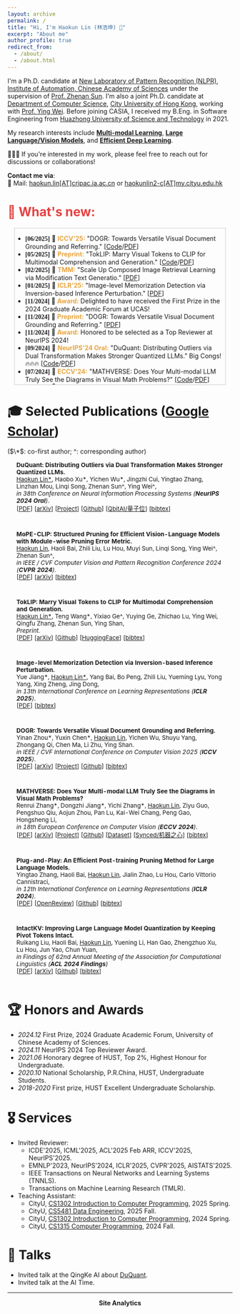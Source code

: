 ```yaml
---
layout: archive
permalink: /
title: "Hi, I'm Haokun Lin (林浩坤) 🍻"
excerpt: "About me"
author_profile: true
redirect_from: 
  - /about/
  - /about.html
---
```



I'm a Ph.D. candidate at [New Laboratory of Pattern Recognition (NLPR)](http://cripac.ia.ac.cn/en/EN/volumn/home.shtml), [Institute of Automation, Chinese Academy of Sciences](https://english.ia.cas.cn/) under the supervision of [Prof. Zhenan Sun](http://www.cbsr.ia.ac.cn/users/znsun/). I'm also a joint Ph.D. candidate at [Department of Computer Science](https://www.cs.cityu.edu.hk/), [City University of Hong Kong](https://www.cityu.edu.hk/), working with [Prof. Ying Wei](https://wei-ying.net/). 
Before joining CASIA, I received my B.Eng. in Software Engineering from [Huazhong University of Science and Technology](https://english.hust.edu.cn/) in 2021.
 

My research interests include **<u>Multi-modal Learning</u>**, **<u>Large Language/Vision Models</u>**, and **<u>Efficient Deep Learning</u>**.

👋👋👋 If you're interested in my work, please feel free to reach out for discussions or collaborations!

**Contact me via**:  
📧 Mail: [haokun.lin[AT]cripac.ia.ac.cn](haokun.lin@cripac.ia.ac.cn) or [haokunlin2-c[AT]my.cityu.edu.hk](haokunlin2-c@my.cityu.edu.hk)

<h1 style="color: rgb(231, 65, 65);">🌈 What's new:</h1>

<div style="height: 350px; overflow: auto; border: 1px solid #ccc; margin: 15px;">

<ul>
  <li><strong style="font-family: Consolas;">[06/2025]</strong>  🎉 <b style="color: rgb(231, 165, 65);">ICCV'25:</b> "DOGR: Towards Versatile Visual Document Grounding and Referring." [<a href="https://github.com/zyinan99/DOGR">Code</a>/<a href="https://arxiv.org/pdf/2411.17125">PDF</a>]</li>
  <li><strong style="font-family: Consolas;">[05/2025]</strong>  📜 <b style="color: rgb(231, 165, 65);">Preprint:</b> "TokLIP: Marry Visual Tokens to CLIP for Multimodal Comprehension and Generation." [<a href="https://github.com/TencentARC/TokLIP">Code</a>/<a href="https://arxiv.org/pdf/2505.05422">PDF</a>]</li>
  <li><strong style="font-family: Consolas;">[02/2025]</strong>  🎉 <b style="color: rgb(231, 165, 65);">TMM:</b> "Scale Up Composed Image Retrieval Learning via Modification Text Generatio." [<a href="https://arxiv.org/pdf/2504.05316">PDF</a>]</li>
  <li><strong style="font-family: Consolas;">[01/2025]</strong>  🎉 <b style="color: rgb(231, 165, 65);">ICLR'25:</b> "Image-level Memorization Detection via Inversion-based Inference Perturbation." [<a href="https://openreview.net/pdf?id=vwOq7twk7L">PDF</a>]</li>
  <li><strong style="font-family: Consolas;">[11/2024]</strong>  🚀 <b style="color: rgb(231, 165, 65);">Award:</b> Delighted to have received the First Prize in the 2024 Graduate Academic Forum at UCAS!</li>
  <li><strong style="font-family: Consolas;">[11/2024]</strong>  📜 <b style="color: rgb(231, 165, 65);">Preprint:</b> "DOGR: Towards Versatile Visual Document Grounding and Referring." [<a href="https://arxiv.org/pdf/2411.17125">PDF</a>]</li>
  <li><strong style="font-family: Consolas;">[11/2024]</strong>  🚀 <b style="color: rgb(231, 165, 65);">Award:</b> Honored to be selected as a Top Reviewer at NeurIPS 2024!</li>
 <li><strong style="font-family: Consolas;">[09/2024]</strong>  🎉 <b style="color: rgb(231, 165, 65);">NeurIPS'24 Oral:</b> "DuQuant: Distributing Outliers via Dual Transformation Makes Stronger Quantized LLMs." Big Congs! 🔥🔥🔥 [<a href="https://github.com/Hsu1023/DuQuant">Code</a>/<a href="https://arxiv.org/pdf/2406.01721">PDF</a>]</li>
  <li><strong style="font-family: Consolas;">[07/2024]</strong>  🎉 <b style="color: rgb(231, 165, 65);">ECCV'24:</b> "MATHVERSE: Does Your Multi-modal LLM Truly See the Diagrams in Visual Math Problems?" [<a href="https://github.com/ZrrSkywalker/MathVerse">Code</a>/<a href="https://arxiv.org/pdf/2403.14624">PDF</a>]</li>
  <li><strong style="font-family: Consolas;">[05/2024]</strong>  🎉 <b style="color: rgb(231, 165, 65);">ACL'24 Findings:</b> "IntactKV: Improving Large Language Model Quantization by Keeping Pivot Tokens Intact." [<a href="https://github.com/ruikangliu/IntactKV">Code</a>/<a href="https://arxiv.org/pdf/2403.01241">PDF</a>]</li>
  <li><strong style="font-family: Consolas;">[02/2024]</strong>  🎉  <b style="color: rgb(231, 165, 65);">CVPR'24:</b> "MoPE-CLIP: Structured Pruning for Efficient Vision-Language Models with Module-wise Pruning Error Metric." [<a href="https://arxiv.org/pdf/2403.07839">PDF</a>]</li>
  <li><strong style="font-family: Consolas;">[01/2024]</strong>  🎉  <b style="color: rgb(231, 165, 65);">ICLR'24:</b> "Plug-and-Play: An Efficient Post-training Pruning Method for Large Language Models." [<a href="https://github.com/biomedical-cybernetics/Relative-importance-and-activation-pruning">Code</a>/<a href="https://openreview.net/pdf?id=Tr0lPx9woF">PDF</a>]</li>
  <li><strong style="font-family: Consolas;">[03/2022]</strong>  🎓 <b style="color: rgb(231, 165, 65);">Starting Joint Ph.D.@CityU:</b> I will join Prof. <a href="https://wei-ying.net/">Ying Wei</a>'s group at CityU in 2022 Fall!</li>
  <li><strong style="font-family: Consolas;">[09/2021]</strong>  🎓 <b style="color: rgb(231, 165, 65);">Starting Ph.D.@CASIA:</b> I will join Prof. <a href="http://www.cbsr.ia.ac.cn/users/znsun/">Zhenan Sun</a>'s group at NLPR, CASIA in 2021 Fall!</li>
  <li><strong style="font-family: Consolas;">[06/2021]</strong>  🎓 <b style="color: rgb(231, 165, 65);">Graduation@HUST:</b> Recieved my Bachelor's Degree from Huazhong University of Science and Technology with Honorary degree.</li>
</ul>
</div>



# 🎓 Selected Publications ([Google Scholar](https://scholar.google.com/citations?user=7DnpUlIAAAAJ))
($\*$: co-first author;  ^: corresponding author)
<table style="width:100%;border:None;border-spacing:0px;border-collapse:separate;margin-right:0;margin-left:0;margin-top:-1.5em;font-size:0.95em;">
  <tr>
    <!-- <td style="padding:8px;width:30%;vertical-align:middle;border:none;">
      <a href="images/.png">
      <img src='images/.png' width="300">
      </a>
    </td> -->
    <td style="padding:20px;width:70%;vertical-align:middle;border-right:none;border-bottom:none;">
      <b>DuQuant: Distributing Outliers via Dual Transformation Makes Stronger Quantized LLMs.</b> 
      <br>
      <u>Haokun Lin*</u>, Haobo Xu*, Yichen Wu*, Jingzhi Cui, Yingtao Zhang, Linzhan Mou, Linqi Song, Zhenan Sun^, Ying Wei^,
      <br>
      <i>in 38th Conference on Neural Information Processing Systems (<b>NeurIPS 2024 Oral</b>)</i>. 
      <br>
      [<a href="https://arxiv.org/pdf/2406.01721">PDF</a>]
      [<a href="https://arxiv.org/pdf/2406.01721">arXiv</a>]
      [<a href="https://duquant.github.io/">Project</a>]
      [<a href="https://github.com/Hsu1023/DuQuant">Github</a>]
      [<a href="https://mp.weixin.qq.com/s/lM4HeylIivW8c2o5f6J8wg">QbitAI/量子位</a>] 
      [<a href="https://scholar.googleusercontent.com/scholar.bib?q=info:7ed_gRMZ2K8J:scholar.google.com/&output=citation&scisdr=ClGb7WsHEJj5ikR5kvs:AFWwaeYAAAAAZ_t_ivuNiaHr_MEN49QUocTVDlA&scisig=AFWwaeYAAAAAZ_t_isLaMkGx5aFWqySHBsqSer8&scisf=4&ct=citation&cd=-1&hl=en">bibtex</a>]
    </td>
  </tr>

  <tr>
    <!-- <td style="padding:8px;width:30%;vertical-align:middle;border:none;">
      <a href="images/.png">
      <img src='images/.png' width="300">
      </a>
    </td> -->
    <td style="padding:20px;width:70%;vertical-align:middle;border-right:none;border-bottom:none;">
       <b>MoPE-CLIP: Structured Pruning for Efficient Vision-Language Models with Module-wise Pruning Error Metric.</b> 
      <br>
      <u>Haokun Lin</u>, Haoli Bai, Zhili Liu, Lu Hou, Muyi Sun, Linqi Song, Ying Wei^, Zhenan Sun^,
      <br>
      <i>in IEEE / CVF Computer Vision and Pattern Recognition Conference 2024 (<b>CVPR 2024</b>).</i>
      <br>
      [<a href="https://arxiv.org/pdf/2403.07839">PDF</a>]
      [<a href="https://arxiv.org/abs/2403.07839">arXiv</a>]
      [<a href="https://scholar.googleusercontent.com/scholar.bib?q=info:8JMVX1X1EywJ:scholar.google.com/&output=citation&scisdr=CgJucTIaELD3-YZ4C40:AAZF9b8AAAAAaER-E42n-faXTBB1uSdbgVA5d4s&scisig=AAZF9b8AAAAAaER-E81HajPXvjd6-r7QwOr7Mjg&scisf=4&ct=citation&cd=-1&hl=en">bibtex</a>]
    </td>
  </tr>

  <tr>
    <!-- <td style="padding:8px;width:30%;vertical-align:middle;border:none;">
      <a href="images/.png">
      <img src='images/.png' width="300">
      </a>
    </td> -->
    <td style="padding:20px;width:70%;vertical-align:middle;border-right:none;border-bottom:none;">
       <b>TokLIP: Marry Visual Tokens to CLIP for Multimodal Comprehension and Generation.</b> 
      <br>
      <u>Haokun Lin*</u>, Teng Wang*, Yixiao Ge^, Yuying Ge, Zhichao Lu, Ying Wei, Qingfu Zhang, Zhenan Sun, Ying Shan,
      <br>
      <i>Preprint.</i>
      <br>
      [<a href="https://arxiv.org/pdf/2505.05422">PDF</a>]
      [<a href="https://arxiv.org/abs/2505.05422">arXiv</a>]
      [<a href="https://github.com/TencentARC/TokLIP">Github</a>]
      [<a href="https://huggingface.co/TencentARC/TokLIP">HuggingFace</a>]
      [<a href="https://scholar.googleusercontent.com/scholar.bib?q=info:2jh9qMaPVHgJ:scholar.google.com/&output=citation&scisdr=CgJucTIaELH0-YZ6j7Q:AAZF9b8AAAAAaER8l7RVHkiAdDbJTnz4PHg6yzY&scisig=AAZF9b8AAAAAaER8l7zmvc2_dhPOTNHwlrwvm-Y&scisf=4&ct=citation&cd=-1&hl=en">bibtex</a>]
    </td>
  </tr>

  <tr>
    <!-- <td style="padding:8px;width:30%;vertical-align:middle;border:none;">
      <a href="images/.png">
      <img src='images/.png' width="300">
      </a>
    </td> -->
    <td style="padding:20px;width:70%;vertical-align:middle;border-right:none;border-bottom:none;">
       <b>Image-level Memorization Detection via Inversion-based Inference Perturbation.</b> 
      <br>
      Yue Jiang*, <u>Haokun Lin*</u>, Yang Bai, Bo Peng, Zhili Liu, Yueming Lyu, Yong Yang, Xing Zheng, Jing Dong,
      <br>
      <i>in 13th International Conference on Learning Representations (<b>ICLR 2025</b>)</i>. 
      <br>
      [<a href="https://openreview.net/pdf?id=vwOq7twk7L">PDF</a>]
      [<a href="https://scholar.googleusercontent.com/scholar.bib?q=info:QLPWAqSZxR0J:scholar.google.com/&output=citation&scisdr=ClGb7WsaEJj5ikR5wk0:AFWwaeYAAAAAZ_t_2kwQyRuZ_GFWpFMIJGCFa5g&scisig=AFWwaeYAAAAAZ_t_2tyVM3U6q28uzR1k11m-W70&scisf=4&ct=citation&cd=-1&hl=en">bibtex</a>]
    </td>
  </tr>

  <tr>
    <!-- <td style="padding:8px;width:30%;vertical-align:middle;border:none;">
      <a href="images/.png">
      <img src='images/.png' width="300">
      </a>
    </td> -->
    <td style="padding:20px;width:70%;vertical-align:middle;border-right:none;border-bottom:none;">
       <b>DOGR: Towards Versatile Visual Document Grounding and Referring.</b> 
      <br>
      Yinan Zhou*, Yuxin Chen*, <u>Haokun Lin</u>, Yichen Wu, Shuyu Yang, Zhongang Qi, Chen Ma, Li Zhu, Ying Shan.
      <br>
      <i>in IEEE / CVF International Conference on Computer Vision 2025 (<b>ICCV 2025</b>)</i>. 
      <br>
      [<a href="https://arxiv.org/pdf/2411.17125">PDF</a>]
      [<a href="https://arxiv.org/abs/2411.17125">arXiv</a>]
      [<a href="https://zyinan99.github.io/">Project</a>]
      [<a href="https://github.com/zyinan99/DOGR">Github</a>]
      [<a href="https://scholar.googleusercontent.com/scholar.bib?q=info:DjTyjQjmnM0J:scholar.google.com/&output=citation&scisdr=ClGb7WsHEJj5ikSGpKM:AFWwaeYAAAAAZ_uAvKMkwoXdxdqDzpd4Arf1M7c&scisig=AFWwaeYAAAAAZ_uAvBdls6PmZoUbq32URrRMRPg&scisf=4&ct=citation&cd=-1&hl=en">bibtex</a>]
    </td>
  </tr>

  <tr>
    <!-- <td style="padding:8px;width:30%;vertical-align:middle;border:none;">
      <a href="images/.png">
      <img src='images/.png' width="300">
      </a>
    </td> -->
    <td style="padding:20px;width:70%;vertical-align:middle;border-right:none;border:none;">
      <b>MATHVERSE: Does Your Multi-modal LLM Truly See the Diagrams in Visual Math Problems?</b> 
      <br>
      Renrui Zhang*, Dongzhi Jiang*, Yichi Zhang*, <u>Haokun Lin</u>, Ziyu Guo, Pengshuo Qiu, Aojun Zhou, Pan Lu, Kai-Wei Chang, Peng Gao, Hongsheng Li,
      <br>
      <i>in 18th European Conference on Computer Vision (<b>ECCV 2024</b>)</i>. 
      <br>
      [<a href="https://arxiv.org/pdf/2403.14624">PDF</a>]
      [<a href="https://arxiv.org/abs/2403.14624">arXiv</a>]
      [<a href="https://mathverse-cuhk.github.io/">Project</a>]
      [<a href="https://github.com/ZrrSkywalker/MathVerse">Github</a>]
      [<a href="https://huggingface.co/datasets/AI4Math/MathVerse">Dataset</a>]
      [<a href="https://mp.weixin.qq.com/s/gEcCi92PdMMCItFII84lcw">Synced/机器之心</a>] 
      [<a href="https://scholar.googleusercontent.com/scholar.bib?q=info:8_jFJjLGaXQJ:scholar.google.com/&output=citation&scisdr=ClGb7WsHEJj5ikSGHzU:AFWwaeYAAAAAZ_uABzWJREnGYbVlZ3AmVBpXgRc&scisig=AFWwaeYAAAAAZ_uAB6M_J38b3iYZ_1XzTjDHKGo&scisf=4&ct=citation&cd=-1&hl=en">bibtex</a>]
    </td>
  </tr>

  <tr>
    <!-- <td style="padding:8px;width:30%;vertical-align:middle;border:none;">
      <a href="images/.png">
      <img src='images/.png' width="300">
      </a>
    </td> -->
    <td style="padding:20px;width:70%;vertical-align:middle;border-right:none;border-bottom:none;">
      <b>Plug-and-Play: An Efficient Post-training Pruning Method for Large Language Models.</b> 
      <br>
      Yingtao Zhang, Haoli Bai, <u>Haokun Lin</u>, Jialin Zhao, Lu Hou, Carlo Vittorio Cannistraci,
      <br>
      <i>in 12th International Conference on Learning Representations (<b>ICLR 2024</b>)</i>. 
      <br>
      [<a href="https://openreview.net/pdf?id=Tr0lPx9woF">PDF</a>]
      [<a href="https://openreview.net/forum?id=Tr0lPx9woF">OpenReview</a>]
      [<a href="https://github.com/biomedical-cybernetics/Relative-importance-and-activation-pruning">Github</a>]
      [<a href="https://scholar.googleusercontent.com/scholar.bib?q=info:fHzPozkRlIAJ:scholar.google.com/&output=citation&scisdr=ClGb7WsaEJj5ikSGRYw:AFWwaeYAAAAAZ_uAXY2CO_WRj7QUgbVq5ht6HpI&scisig=AFWwaeYAAAAAZ_uAXXT9m06SL90bosUJMTfmNTY&scisf=4&ct=citation&cd=-1&hl=en">bibtex</a>]
    </td>
  </tr>


<tr>
    <!-- <td style="padding:8px;width:30%;vertical-align:middle;border:none;">
      <a href="images/.png">
      <img src='images/.png' width="300">
      </a>
    </td> -->
    <td style="padding:20px;width:70%;vertical-align:middle;border-right:none;border-bottom:none;">
      <b>IntactKV: Improving Large Language Model Quantization by Keeping Pivot Tokens Intact.</b>
      <br>
      Ruikang Liu, Haoli Bai, <u>Haokun Lin</u>, Yuening Li, Han Gao, Zhengzhuo Xu, Lu Hou, Jun Yao, Chun Yuan,
      <br>
      <i>in Findings of 62nd Annual Meeting of the Association for Computational Linguistics (<b>ACL 2024 Findings</b>)</i>
      <br>
      [<a href="https://arxiv.org/pdf/2403.01241">PDF</a>]
      [<a href="https://arxiv.org/abs/2403.01241">arXiv</a>]
      [<a href="https://github.com/ruikangliu/IntactKV">Github</a>]
      [<a href="https://scholar.googleusercontent.com/scholar.bib?q=info:OkR9s_hreeMJ:scholar.google.com/&output=citation&scisdr=ClGb7WsaEJj5ikSGj3E:AFWwaeYAAAAAZ_uAl3ANRYJrWIPbZDlX9sxIqRs&scisig=AFWwaeYAAAAAZ_uAl8u3S96pRNoUs-tFPU9b4mI&scisf=4&ct=citation&cd=-1&hl=en">bibtex</a>]
    </td>
  </tr>

</table>



# 🏆 Honors and Awards
- *2024.12*  First Prize, 2024 Graduate Academic Forum, University of Chinese Academy of Sciences.
- *2024.11*  NeurIPS 2024 Top Reviewer Award.
- *2021.06*  Honorary degree of HUST, Top 2%, Highest Honour for Undergraduate.
- *2020.10*  National Scholarship, P.R.China, HUST, Undergraduate Students.
- *2018-2020*  First prize, HUST Excellent Undergraduate Scholarship.
<!-- - *2016.10* Second prize, National (Senior) High School Mathematical Competition of China. -->
   

# 🎖 Services
- Invited Reviewer:
  - ICDE'2025, ICML'2025, ACL'2025 Feb ARR, ICCV'2025, NeurIPS'2025.
  - EMNLP'2023, NeurIPS'2024, ICLR'2025, CVPR'2025, AISTATS'2025.
  <!-- - AIM-FM workshop@NeurIPS'2024. -->
  - IEEE Transactions on Neural Networks and Learning Systems (TNNLS).
  - Transactions on Machine Learning Research (TMLR).
- Teaching Assistant:
  - CityU, [CS1302 Introduction to Computer Programming](https://www.cityu.edu.hk/catalogue/ug/202021/course/CS1302.htm), 2025 Spring.
  - CityU, [CS5481 Data Engineering](https://www.cityu.edu.hk/catalogue/pg/202425/course/CS5481.htm), 2025 Fall.
  - CityU, [CS1302 Introduction to Computer Programming](https://www.cityu.edu.hk/catalogue/ug/202021/course/CS1302.htm), 2024 Spring.
  - CityU, [CS1315 Computer Programming](https://www.cityu.edu.hk/catalogue/ug/current/course/CS1315.htm), 2024 Fall.


# 💬 Talks
- Invited talk at the QingKe AI about [DuQuant](https://hcqnc.xetlk.com/sl/2pnEgg).
- Invited talk at the AI Time.

--------

<center><b>Site Analytics</b></center>
<script type='text/javascript' id='clustrmaps' src='//cdn.clustrmaps.com/map_v2.js?cl=ffffff&w=298&t=m&d=DUrSKJKr96ryDYhhGZd-DY-6R_GeZFHFnddY0E2qqII'></script>